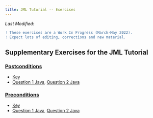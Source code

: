 ```yaml
---
title: JML Tutorial -- Exercises
---
```

<i>Last Modified: <script type="text/javascript"> document.write(new Date(document.lastModified).toUTCString())</script></i>

```diff
! These exercises are a Work In Progress (March-May 2022).
! Expect lots of editing, corrections and new material.
```

## Supplementary Exercises for the JML Tutorial

### [Postconditions](PostConEx.md)
+ [Key](PostConExKey.md) 
+ [Question 1 Java](PostconditionExample1.java), [Question 2 Java](PostconditionExample2.java)
### [Preconditions](PreConEx.md)
+ [Key](PreConExKey.md)
+ [Question 1 Java](PreconditionExample1.java), [Question 2 Java](PreconditionExample2.java)